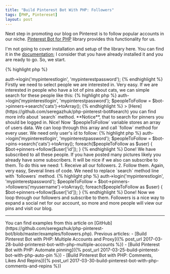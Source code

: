 ```yaml
---
title: "Build Pinterest Bot With PHP: Followers"
tags: [PHP, Pintereset]
layout: post
---
```


Next step in promoting our blog on Pinterest is to follow popular accounts in our niche. [Pinterest Bot for PHP](https://github.com/seregazhuk/php-pinterest-bot) library provides this functionality for us.

I'm not going to cover installation and setup of the library here. You can find it in the [documentation](https://github.com/seregazhuk/php-pinterest-bot#installation); I consider that you have already installed it and you are ready to go. So, we start.

{% highlight php %}
<?php
require('vendor/autoload.php'); 

use seregazhuk\PinterestBot\Factories\PinterestBot;
$bot = PinterestBot::create();

$bot->auth->login('mypinterestlogin', 'mypinterestpassword');
{% endhighlight %}


Firstly  we need to select people we are interested in. Very easy. If we are interested in people who have a lot of pins about cats, we can simple search for these people like this:

{% highlight php %}
<?php
require('vendor/autoload.php'); 

use seregazhuk\PinterestBot\Factories\PinterestBot;
$bot = PinterestBot::create();

$bot->auth->login('mypinterestlogin', 'mypinterestpassword');
$peopleToFollow = $bot->pinners->search('cats')->toArray();
{% endhighlight %}

> [Here](https://github.com/seregazhuk/php-pinterest-bot#search) you can find more info about `search` method. **Notice**, that to search for pinners you should be logged in.

Nice! Now `$peopleToFollow` variable stores an array of users data. We can loop through this array and call `follow` method for every user. We need only user's id to follow:

{% highlight php %}
<?php
require('vendor/autoload.php'); 

use seregazhuk\PinterestBot\Factories\PinterestBot;
$bot = PinterestBot::create();

$bot->auth->login('mypinterestlogin', 'mypinterestpassword');
$peopleToFollow = $bot->pins->search('cats')->toArray();

foreach($peopleToFollow as $user) {
   $bot->pinners->follow($user['id']); 
}
{% endhighlight %}

Done! We have subscribed to all these people. 

If you have posted many pictures likely you already have some subscribers. It will be nice if we also can subscribe to them. To do this we need:

1. Receive all our followers.
2. Follow them.

Again, very easy, Several lines of code. We need to replace `search` method line with `followers` method.

{% highlight php %}
<?php
require('vendor/autoload.php'); 

use seregazhuk\PinterestBot\Factories\PinterestBot;
$bot = PinterestBot::create();

$bot->auth->login('mypinterestlogin', 'mypinterestpassword');
$peopleToFollow = $bot->pinners->followers('myusername')->toArray();

foreach($peopleToFollow as $user) {
   $bot->pinners->follow($user['id']); 
}
{% endhighlight %}

Done! Now we loop through our followers and subscribe to them. Followers is a nice way to expand a social net for our account, so more and more people will view our pins and visit our blog.

<hr>

You can find examples from this article on [GitHub](https://github.com/seregazhuk/php-pinterest-bot/blob/master/examples/followers.php).

Previous articles:

- [Build Pinterest Bot with PHP: Multiple Accounts and Proxy]({% post_url 2017-03-28-build-printerest-bot-with-php-multiple-accounts %})
- [Build Pinterest Bot with PHP: Automate pinning]({% post_url 2017-03-25-build-pinterest-bot-with-php-auto-pin %})
- [Build Pinterest Bot with PHP: Comments, Likes And Repins]({% post_url 2017-03-30-build-pinterest-bot-with-php-comments-and-repins %})
